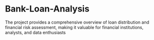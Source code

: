 # Bank-Loan-Analysis
The project provides a comprehensive overview of loan distribution and financial risk assessment, making it valuable for financial institutions, analysts, and data enthusiasts
